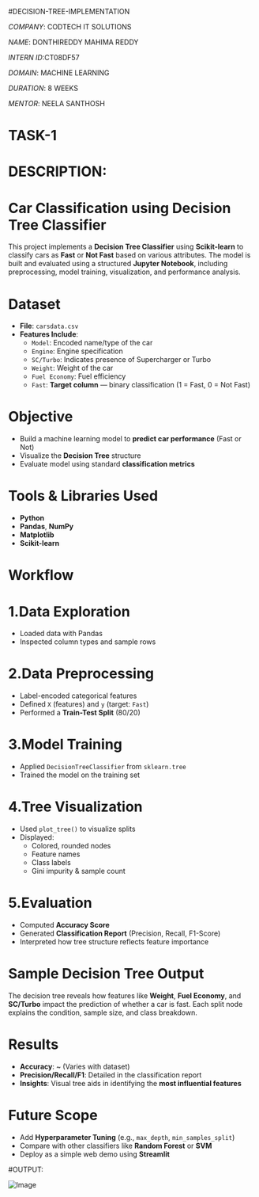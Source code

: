 #DECISION-TREE-IMPLEMENTATION

*COMPANY*: CODTECH IT SOLUTIONS

*NAME*: DONTHIREDDY MAHIMA REDDY

*INTERN ID*:CT08DF57

*DOMAIN*: MACHINE LEARNING

*DURATION*: 8 WEEKS

*MENTOR*: NEELA SANTHOSH

# TASK-1

# DESCRIPTION:

# Car Classification using Decision Tree Classifier

This project implements a **Decision Tree Classifier** using **Scikit-learn** to classify cars as **Fast** or **Not Fast** based on various attributes. The model is built and evaluated using a structured **Jupyter Notebook**, including preprocessing, model training, visualization, and performance analysis.

# Dataset

- **File**: `carsdata.csv`
- **Features Include**:
  - `Model`: Encoded name/type of the car
  - `Engine`: Engine specification
  - `SC/Turbo`: Indicates presence of Supercharger or Turbo
  - `Weight`: Weight of the car
  - `Fuel Economy`: Fuel efficiency
  - `Fast`: **Target column** — binary classification (1 = Fast, 0 = Not Fast)

# Objective

- Build a machine learning model to **predict car performance** (Fast or Not)
- Visualize the **Decision Tree** structure
- Evaluate model using standard **classification metrics**

# Tools & Libraries Used

- **Python**
- **Pandas**, **NumPy**
- **Matplotlib**
- **Scikit-learn**

# Workflow

# 1.Data Exploration
- Loaded data with Pandas
- Inspected column types and sample rows

# 2.Data Preprocessing
- Label-encoded categorical features
- Defined `X` (features) and `y` (target: `Fast`)
- Performed a **Train-Test Split** (80/20)

# 3.Model Training
- Applied `DecisionTreeClassifier` from `sklearn.tree`
- Trained the model on the training set

# 4.Tree Visualization
- Used `plot_tree()` to visualize splits
- Displayed:
  - Colored, rounded nodes
  - Feature names
  - Class labels
  - Gini impurity & sample count

# 5.Evaluation
- Computed **Accuracy Score**
- Generated **Classification Report** (Precision, Recall, F1-Score)
- Interpreted how tree structure reflects feature importance

# Sample Decision Tree Output

The decision tree reveals how features like **Weight**, **Fuel Economy**, and **SC/Turbo** impact the prediction of whether a car is fast. Each split node explains the condition, sample size, and class breakdown.

# Results

- **Accuracy**: ~ (Varies with dataset)
- **Precision/Recall/F1**: Detailed in the classification report
- **Insights**: Visual tree aids in identifying the **most influential features**

# Future Scope

- Add **Hyperparameter Tuning** (e.g., `max_depth`, `min_samples_split`)
- Compare with other classifiers like **Random Forest** or **SVM**
- Deploy as a simple web demo using **Streamlit**

#OUTPUT:

![Image](https://github.com/user-attachments/assets/a51a2a2e-bd5c-4622-b729-576f6c45711b)

